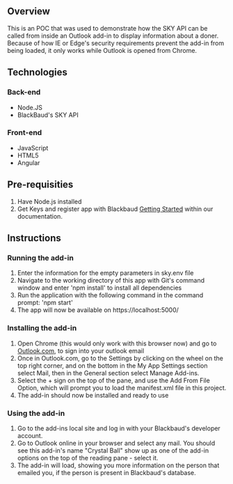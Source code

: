 ## Overview
This is an POC that was used to demonstrate how the SKY API can be called from inside an Outlook add-in to display information about a doner. 
Because of how IE or Edge's security requirements prevent the add-in from being loaded, it only works while Outlook is opened from Chrome. 

## Technologies
### Back-end
- Node.JS 
- BlackBaud's SKY API

### Front-end
- JavaScript
- HTML5 
- Angular

## Pre-requisities
1. Have Node.js installed 
2. Get Keys and register app with Blackbaud  [Getting Started](https://apidocs.sky.blackbaud.com/docs/getting-started/) within our documentation.  

## Instructions
### Running the add-in
1. Enter the information for the empty parameters in sky.env file
2. Navigate to the working directory of this app with Git's command window and enter 'npm install' to install all dependencies
3. Run the application with the following command in the command prompt: 'npm start'
4. The app will now be available on https://localhost:5000/

### Installing the add-in 
1. Open Chrome (this would only work with this browser now) and go to [Outlook.com](https://outlook.office365.com/), to sign into your outlook email
2. Once in Outlook.com, go to the Settings by clicking on the wheel on the top right corner, and on the bottom in the My App Settings section select Mail, then in the General section select Manage Add-ins. 
3. Select the + sign on the top of the pane, and use the Add From File Option, which will prompt you to load the manifest.xml file in this project. 
4. The add-in should now be installed and ready to use

### Using the add-in
1. Go to the add-ins local site and log in with your Blackbaud's developer account. 
2. Go to Outlook online in your browser and select any mail. You should see this add-in's name "Crystal Ball" show up as one of the add-in options on the top of the reading pane - select it.
3. The add-in will load, showing you more information on the person that emailed you, if the person is present in Blackbaud's database. 
